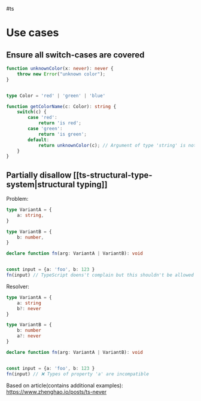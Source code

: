 #ts 

# Use cases

## Ensure all switch-cases  are covered
```typescript
function unknownColor(x: never): never {
    throw new Error("unknown color");
}


type Color = 'red' | 'green' | 'blue'

function getColorName(c: Color): string {
    switch(c) {
        case 'red':
            return 'is red';
        case 'green':
            return 'is green';
        default:
            return unknownColor(c); // Argument of type 'string' is not assignable to parameter of type 'never'
    }
}
```


## Partially disallow [[ts-structural-type-system|structural typing]]
Problem:
```typescript
type VariantA = {
    a: string,
}

type VariantB = {
    b: number,
}

declare function fn(arg: VariantA | VariantB): void


const input = {a: 'foo', b: 123 }
fn(input) // TypeScript doens't complain but this shouldn't be allowed for our use case
```

Resolver:
```typescript
type VariantA = {
    a: string
    b?: never
}

type VariantB = {
    b: number
    a?: never
}

declare function fn(arg: VariantA | VariantB): void


const input = {a: 'foo', b: 123 }
fn(input) // ❌ Types of property 'a' are incompatible
```


Based on article(contains additional examples): https://www.zhenghao.io/posts/ts-never